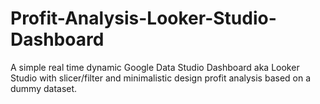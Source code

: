 # Profit-Analysis-Looker-Studio-Dashboard
A simple real time dynamic Google Data Studio Dashboard aka Looker Studio with slicer/filter and minimalistic design profit analysis based on a dummy dataset.
